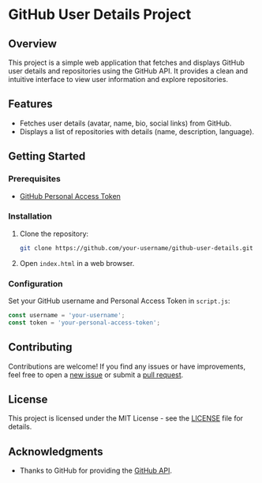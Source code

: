 # GitHub User Details Project

## Overview

This project is a simple web application that fetches and displays GitHub user details and repositories using the GitHub API. It provides a clean and intuitive interface to view user information and explore repositories.

## Features

- Fetches user details (avatar, name, bio, social links) from GitHub.
- Displays a list of repositories with details (name, description, language).

## Getting Started

### Prerequisites

- [GitHub Personal Access Token](https://docs.github.com/en/authentication/keeping-your-account-and-data-secure/creating-a-personal-access-token)

### Installation

1. Clone the repository:

   ```bash
   git clone https://github.com/your-username/github-user-details.git
   ```

2. Open `index.html` in a web browser.

### Configuration

Set your GitHub username and Personal Access Token in `script.js`:

```javascript
const username = 'your-username';
const token = 'your-personal-access-token';
```

## Contributing

Contributions are welcome! If you find any issues or have improvements, feel free to open a [new issue](https://github.com/your-username/github-user-details/issues) or submit a [pull request](https://github.com/your-username/github-user-details/pulls).

## License

This project is licensed under the MIT License - see the [LICENSE](LICENSE) file for details.

## Acknowledgments

- Thanks to GitHub for providing the [GitHub API](https://docs.github.com/en/rest).
